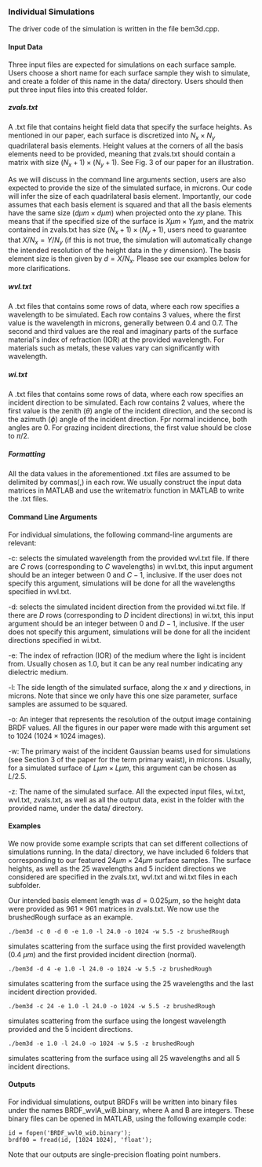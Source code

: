 ### Individual Simulations
The driver code of the simulation is written in the file bem3d.cpp. 

#### Input Data

Three input files are expected for simulations on each surface sample. Users choose a short name for each surface sample they wish to simulate, and create a folder of this name in the data/ directory. Users should then put three input files into this created folder.

##### zvals.txt

A .txt file that contains height field data that specify the surface heights. As mentioned in our paper, each surface is discretized into $N_x \times N_y$ quadrilateral basis elements. Height values at the corners of all the basis elements need to be provided, meaning that zvals.txt should contain a matrix with size $(N_x + 1) \times (N_y + 1)$. See Fig. 3 of our paper for an illustration.

As we will discuss in the command line arguments section, users are also expected to provide the size of the simulated surface, in microns. Our code will infer the size of each quadrilateral basis element. Importantly, our code assumes that each basis element is squared and that all the basis elements have the same size ($d \mu m \times d \mu m$) when projected onto the $xy$ plane. This means that if the specified size of the surface is $X \mu m \times Y \mu m$, and the matrix contained in zvals.txt has size $(N_x + 1) \times (N_y + 1)$, users need to guarantee that $X / N_x = Y / N_y$ (if this is not true, the simulation will automatically change the intended resolution of the height data in the $y$ dimension). The basis element size is then given by $d = X / N_x$. Please see our examples below for more clarifications.

##### wvl.txt

A .txt files that contains some rows of data, where each row specifies a wavelength to be simulated. Each row contains 3 values, where the first value is the wavelength in microns, generally between 0.4 and 0.7. The second and third values are the real and imaginary parts of the surface material's index of refraction (IOR) at the provided wavelength. For materials such as metals, these values vary can significantly with wavelength.

##### wi.txt

A .txt files that contains some rows of data, where each row specifies an incident direction to be simulated. Each row contains 2 values, where the first value is the zenith ($\theta$) angle of the incident direction, and the second is the azimuth ($\phi$) angle of the incident direction. Fpr normal incidence, both angles are 0. For grazing incident directions, the first value should be close to $\pi / 2$.

##### Formatting

All the data values in the aforementioned .txt files are assumed to be delimited by commas(,) in each row. We usually construct the input data matrices in MATLAB and use the writematrix function in MATLAB to write the .txt files.

#### Command Line Arguments 

For individual simulations, the following command-line arguments are relevant:

-c: selects the simulated wavelength from the provided wvl.txt file. If there are $C$ rows (corresponding to $C$ wavelengths) in wvl.txt, this input argument should be an integer between 0 and $C-1$, inclusive. If the user does not specify this argument, simulations will be done for all the wavelengths specified in wvl.txt.

-d: selects the simulated incident direction from the provided wi.txt file. If there are $D$ rows (corresponding to $D$ incident directions) in wi.txt, this input argument should be an integer between 0 and $D-1$, inclusive. If the user does not specify this argument, simulations will be done for all the incident directions specified in wi.txt.

-e: The index of refraction (IOR) of the medium where the light is incident from. Usually chosen as 1.0, but it can be any real number indicating any dielectric medium.

-l: The side length of the simulated surface, along the $x$ and $y$ directions, in microns. Note that since we only have this one size parameter, surface samples are assumed to be squared.

-o: An integer that represents the resolution of the output image containing BRDF values. All the figures in our paper were made with this argument set to 1024 ($1024 \times 1024$ images).

-w: The primary waist of the incident Gaussian beams used for simulations (see Section 3 of the paper for the term primary waist), in microns. Usually, for a simulated surface of $L \mu m \times L \mu m$, this argument can be chosen as $L / 2.5$.

-z: The name of the simulated surface. All the expected input files, wi.txt, wvl.txt, zvals.txt, as well as all the output data, exist in the folder with the provided name, under the data/ directory.

#### Examples

We now provide some example scripts that can set different collections of simulations running. In the data/ directory, we have included 6 folders that corresponding to our featured $24 \mu m \times 24 \mu m$ surface samples. The surface heights, as well as the 25 wavelengths and 5 incident directions we considered are specified in the zvals.txt, wvl.txt and wi.txt files in each subfolder.

Our intended basis element length was $d = 0.025 \mu m$, so the height data were provided as $961 \times 961$ matrices in zvals.txt. We now use the brushedRough surface as an example.

```
./bem3d -c 0 -d 0 -e 1.0 -l 24.0 -o 1024 -w 5.5 -z brushedRough
```
simulates scattering from the surface using the first provided wavelength (0.4 $\mu m$) and the first provided incident direction (normal).

```
./bem3d -d 4 -e 1.0 -l 24.0 -o 1024 -w 5.5 -z brushedRough
```
simulates scattering from the surface using the 25 wavelengths and the last incident direction provided.

```
./bem3d -c 24 -e 1.0 -l 24.0 -o 1024 -w 5.5 -z brushedRough
```
simulates scattering from the surface using the longest wavelength provided and the 5 incident directions.

```
./bem3d -e 1.0 -l 24.0 -o 1024 -w 5.5 -z brushedRough
```
simulates scattering from the surface using all 25 wavelengths and all 5 incident directions.

#### Outputs

For individual simulations, output BRDFs will be written into binary files under the names BRDF_wvlA_wiB.binary, where A and B are integers. These binary files can be opened in MATLAB, using the following example code:

```
id = fopen('BRDF_wvl0_wi0.binary');
brdf00 = fread(id, [1024 1024], 'float');
```
Note that our outputs are single-precision floating point numbers.
